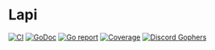 # Lapi

[![CI](https://github.com/LukeShay/lapi/actions/workflows/ci.yaml/badge.svg)](https://github.com/LukeShay/lapi/actions/workflows/ci.yaml) [![GoDoc](https://godoc.org/github.com/LukeShay/lapi?status.svg)](https://godoc.org/github.com/LukeShay/lapi) [![Go report](http://goreportcard.com/badge/LukeShay/lapi)](http://goreportcard.com/report/LukeShay/lapi) [![Coverage](http://gocover.io/_badge/github.com/LukeShay/lapi)](https://gocover.io/github.com/LukeShay/lapi) [![Discord Gophers](https://img.shields.io/badge/Discord%20Gophers-%23info-blue.svg)](https://discord.gg/0f1SbxBZjYq9jLBk)
